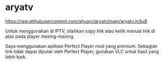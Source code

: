 # aryatv

https://raw.githubusercontent.com/ahyanr/aryatv/main/aryatv.m3u8

Untuk menggunakan di IPTV, silahkan copy link atau ketik manual link di atas pada player masing-masing.

Saya menggunakan aplikasi Perfect Player mod yang premium. Sebagian link tidak dapat diputar oleh Perfect Player, gunakan VLC untuk hasil yang lebih baik.
